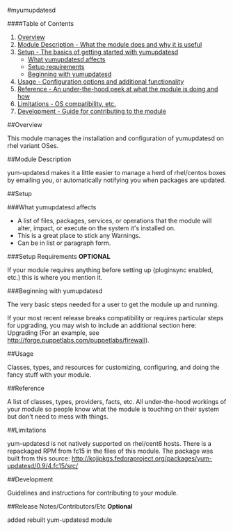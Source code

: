 #myumupdatesd

####Table of Contents

1. [Overview](#overview)
2. [Module Description - What the module does and why it is useful](#module-description)
3. [Setup - The basics of getting started with yumupdatesd](#setup)
    * [What yumupdatesd affects](#what-yumupdatesd-affects)
    * [Setup requirements](#setup-requirements)
    * [Beginning with yumupdatesd](#beginning-with-yumupdatesd)
4. [Usage - Configuration options and additional functionality](#usage)
5. [Reference - An under-the-hood peek at what the module is doing and how](#reference)
5. [Limitations - OS compatibility, etc.](#limitations)
6. [Development - Guide for contributing to the module](#development)

##Overview

This module manages the installation and configuration of yumupdatesd on rhel variant OSes.

##Module Description

yum-updatesd makes it a little easier to manage a herd of rhel/centos boxes by emailing you, or automatically notifying you when packages are updated.

##Setup

###What yumupdatesd affects

* A list of files, packages, services, or operations that the module will alter, impact, or execute on the system it's installed on.
* This is a great place to stick any Warnings.
* Can be in list or paragraph form.

###Setup Requirements **OPTIONAL**

If your module requires anything before setting up (pluginsync enabled, etc.) this is where you mention it.

###Beginning with yumupdatesd

The very basic steps needed for a user to get the module up and running.

If your most recent release breaks compatibility or requires particular steps for upgrading, you may wish to include an additional section here: Upgrading (For an example, see http://forge.puppetlabs.com/puppetlabs/firewall).

##Usage

Classes, types, and resources for customizing, configuring, and doing the fancy stuff with your module.

##Reference

A list of classes, types, providers, facts, etc. All under-the-hood workings of your module so people know what the module is touching on their system but don't need to mess with things.

##Limitations

yum-updatesd is not natively supported on rhel/cent6 hosts. There is a repackaged RPM from fc15 in the files of this module. The package was built from this source:
http://kojipkgs.fedoraproject.org/packages/yum-updatesd/0.9/4.fc15/src/

##Development

Guidelines and instructions for contributing to your module.

##Release Notes/Contributors/Etc **Optional**

added rebuilt yum-updatesd module
